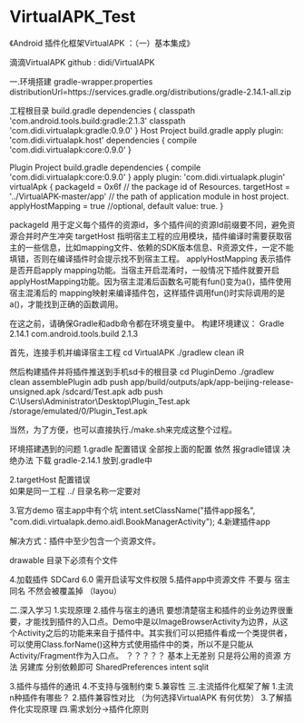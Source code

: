 # VirtualAPK_Test

《Android 插件化框架VirtualAPK ：（一）基本集成》

滴滴VirtualAPK github : didi/VirtualAPK

一.环境搭建 
gradle-wrapper.properties
distributionUrl=https\://services.gradle.org/distributions/gradle-2.14.1-all.zip

工程根目录 build.gradle
dependencies {
    classpath 'com.android.tools.build:gradle:2.1.3'
    classpath 'com.didi.virtualapk:gradle:0.9.0'
}
Host Project build.gradle
apply plugin: 'com.didi.virtualapk.host'
dependencies {
    	compile 'com.didi.virtualapk:core:0.9.0'
}

Plugin Project build.gradle
dependencies {
    compile 'com.didi.virtualapk:core:0.9.0'
}
apply plugin: 'com.didi.virtualapk.plugin'
virtualApk {
    packageId = 0x6f // the package id of Resources.
    targetHost = '../VirtualAPK-master/app' // the path of application module in host project.
    applyHostMapping = true //optional, default value: true.
}

packageId 用于定义每个插件的资源id，多个插件间的资源Id前缀要不同，避免资源合并时产生冲突
targetHost 指明宿主工程的应用模块，插件编译时需要获取宿主的一些信息，比如mapping文件、依赖的SDK版本信息、R资源文件，一定不能填错，否则在编译插件时会提示找不到宿主工程。
applyHostMapping 表示插件是否开启apply mapping功能。当宿主开启混淆时，一般情况下插件就要开启applyHostMapping功能。因为宿主混淆后函数名可能有fun()变为a()，插件使用宿主混淆后的	mapping映射来编译插件包，这样插件调用fun()时实际调用的是a()，才能找到正确的函数调用。				   


在这之前，请确保Gradle和adb命令都在环境变量中。
构建环境建议：
Gradle                   2.14.1
com.android.tools.build  2.1.3

首先，连接手机并编译宿主工程
cd VirtualAPK
./gradlew clean iR

然后构建插件并将插件推送到手机sd卡的根目录
cd PluginDemo
./gradlew clean assemblePlugin
adb push app/build/outputs/apk/app-beijing-release-unsigned.apk /sdcard/Test.apk
adb push C:\Users\Administrator\Desktop\Plugin_Test.apk  /storage/emulated/0/Plugin_Test.apk

当然，为了方便，也可以直接执行./make.sh来完成这整个过程。

环境搭建遇到的问题
1.gradle 配置错误  全部按上面的配置 依然 报gradle错误
决绝办法 下载 gradle-2.14.1 放到.gradle中 

2.targetHost  配置错误  
如果是同一工程 ../    目录名称一定要对

3.官方demo 宿主app中有个坑
intent.setClassName("插件app报名", "com.didi.virtualapk.demo.aidl.BookManagerActivity");
4.新建插件app


解决方式：插件中至少包含一个资源文件。  

drawable 目录下必须有个文件

4.加载插件 SDCard  6.0 需开启读写文件权限
5.插件app中资源文件 不要与 宿主 同名 不然会被覆盖掉 （layou）

二.深入学习
1.实现原理
2.插件与宿主的通讯
要想清楚宿主和插件的业务边界很重要，才能找到插件的入口点。Demo中是以ImageBrowserActivity为边界，从这个Activity之后的功能来来自于插件中。其实我们可以把插件看成一个类提供者，可以使用Class.forName()这种方式使用插件中的类，所以不是只能从Activity/Fragment作为入口点。 ？？？？？
基本上无差别  只是将公用的资源 方法 另建库 分别依赖即可
SharedPreferences
intent
sqlit

3.插件与插件的通讯
4.不支持与强制约束
5.兼容性
三.主流插件化框架了解
1.主流n种插件有哪些？
2.插件兼容性对比 （为何选择VirtualAPK 有何优势）
3.了解插件化实现原理
四.需求划分->插件化原则



